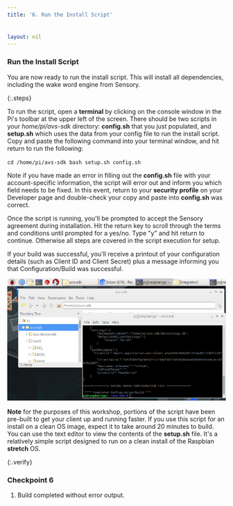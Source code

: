 ```yaml
---
title: '6. Run the Install Script'


layout: nil
---
```



### Run the Install Script

You are now ready to run the install script. This will install all dependencies, including the  wake word engine from Sensory.

{:.steps}

To run the script,  open a **terminal** by clicking on the console window in the Pi's toolbar at the upper left of the screen. There should be two scripts in your *home/pi/avs-sdk* directory: **config.sh** that you just populated, and **setup.sh** which uses the data from your config file to run the install script. Copy and paste the following command into your terminal window, and hit return to run the following:

`cd /home/pi/avs-sdk
bash setup.sh config.sh
`

Note if you have made an error in filling out the **config.sh** file with your account-specific information, the script will error out and inform you which field needs to be fixed.  In this event, return to your **security profile** on your Developer page and double-check your copy and paste into **config.sh** was correct.

Once the script is running, you'll be prompted to accept the Sensory agreement during installation.  Hit the return key to scroll through the terms and conditions until prompted for a yes/no.  Type "y" and hit return to continue. Otherwise all steps are covered in the script execution for setup.

If your build was successful, you'll receive a printout of your configuration details (such as Client ID and Client Secret) plus a message informing you that Configuration/Build was successful.

![build success](../assets/build_successful.png)

**Note** for the purposes of this workshop, portions of the script have been pre-built to get your client up and running faster.  If you use this script for an install on a clean OS image, expect it to take around 20 minutes to build.  You can use the text editor to view the contents of the **setup.sh** file. It's a relatively simple script designed to run on a clean install of the Raspbian **stretch** OS.

{:.verify}
### Checkpoint 6

1. Build completed without error output.
